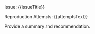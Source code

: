 Issue: {{issueTitle}}

Reproduction Attempts:
{{attemptsText}}

Provide a summary and recommendation.
